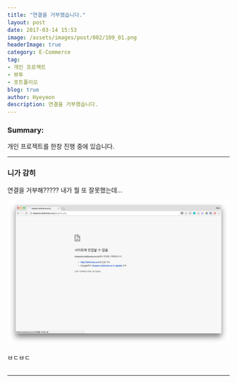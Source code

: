 ```yaml
---
title: "연결을 거부했습니다."
layout: post
date: 2017-03-14 15:53
image: /assets/images/post/002/109_01.png
headerImage: true
category: E-Commerce
tag:
- 개인 프로젝트
- 뷰투
- 포트폴리오
blog: true
author: Hyeyeon
description: 연결을 거부했습니다.
---
```


### Summary:

개인 프로젝트를 한창 진행 중에 있습니다.

---


### 니가 감히

연결을 거부해????? 내가 뭘 또 잘못했는데...

![pic1](/assets/images/post/002/109_01.png)
<figcaption class="caption">ㅂㄷㅂㄷ</figcaption>

<br>

---
